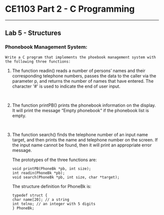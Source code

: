 # **CE1103 Part 2 - C Programming**
--- 


## **Lab 5 - Structures**

### Phonebook Management System:
    Write a C program that implements the phoebook management system with the following three functions:


1. The function readin() reads a number of persons’ names and their corresponding
    telephone numbers, passes the data to the caller via the parameter p, and returns the
    number of names that have entered. The character '#' is used to indicate the end of
    user input.

&nbsp;

2. The function printPB() prints the phonebook information on the display. It will print the
message “Empty phonebook“ if the phonebook list is empty.


&nbsp;

3. The function search() finds the telephone number of an input name target, and then
prints the name and telephone number on the screen. If the input name cannot be
found, then it will print an appropriate error message. 


    The prototypes of the three functions are:
    ```
    void printPB(PhoneBk *pb, int size);
    int readin(PhoneBk *pb);
    void search(PhoneBk *pb, int size, char *target);
    ```


    The structure definition for PhoneBk is: 
    ```
    typedef struct {
    char name[20]; // a string
    int telno; // an integer with 5 digits
    } PhoneBk;
    ```
